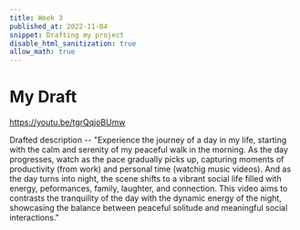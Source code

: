 ```yaml
---
title: Week 3
published_at: 2022-11-04
snippet: Drafting my project 
disable_html_sanitization: true
allow_math: true
---
```


# My Draft
https://youtu.be/tgrQqjoBUmw  

Drafted description -- 
"Experience the journey of a day in my life, starting with the calm and serenity of my peaceful walk in the morning. As the day progresses, watch as the pace gradually picks up, capturing moments of productivity (from work) and personal time (watchig music videos). And as the day turns into night, the scene shifts to a vibrant social life filled with energy, peformances, family, laughter, and connection. This video aims to contrasts the tranquility of the day with the dynamic energy of the night, showcasing the balance between peaceful solitude and meaningful social interactions."



